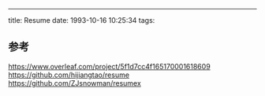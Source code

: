 ---
title: Resume
date: 1993-10-16 10:25:34
tags:

## 参考
https://www.overleaf.com/project/5f1d7cc4f165170001618609
https://github.com/hijiangtao/resume
https://github.com/ZJsnowman/resumex